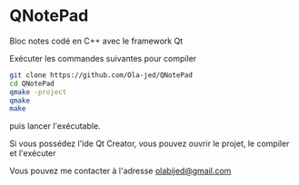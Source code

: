 # QNotePad
Bloc notes codé en C++ avec le framework Qt

Exécuter les commandes suivantes pour compiler
```bash
git clone https://github.com/Ola-jed/QNotePad
cd QNotePad
qmake -project
qmake
make
```
puis lancer l'exécutable.

Si vous possédez l'ide Qt Creator, vous pouvez ouvrir le projet, le compiler et l'exécuter

Vous pouvez me contacter à l'adresse olabijed@gmail.com

